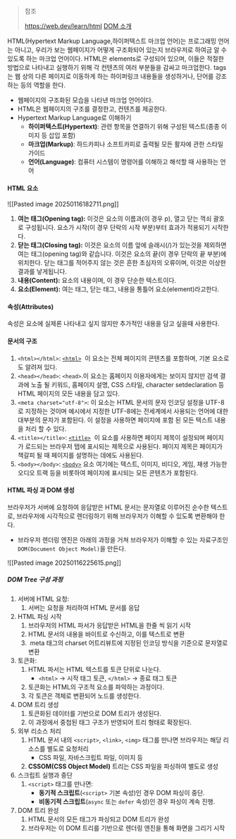 > 참조
> 
> https://web.dev/learn/html
> [DOM 소개](https://developer.mozilla.org/ko/docs/Web/API/Document_Object_Model/Introduction)


HTML(Hypertext Markup Language,하이퍼텍스트 마크업 언어)는 프로그래밍 언어는 아니고, 우리가 보는 웹페이지가 어떻게 구조화되어 있는지 브라우저로 하여금 알 수 있도록 하는 마크업 언어이다. HTML은 elements로 구성되어 있으며, 이들은 적절한 방법으로 나타내고 실행하기 위해 각 컨텐츠의 여러 부분들을 감싸고 마크업한다. tags는 웹 상의 다른 페이지로 이동하게 하는 하이퍼링크 내용들을 생성하거나, 단어를 강조하는 등의 역할을 한다.
- 웹페이지의 구조화된 모습을 나타낸 마크업 언어이다.
- HTML은 웹페이지의 구조를 결정한고, 컨텐츠를 제공한다.
- Hypertext Markup Language로 이해하기
	- **하이퍼텍스트(Hypertext)**: 관련 항목을 연결하기 위해 구성된 텍스트(종종 이미지 등 삽입 포함)
	- **마크업(Markup)**: 하드카피나 소프트카피로 출력될 모든 활자에 관한 스타일 가이드
	- **언어(Language)**: 컴퓨터 시스템이 명령어를 이해하고 해석할 때 사용하는 언어

#### HTML 요소

![[Pasted image 20250116182711.png]]

1. **여는 태그(Opening tag):** 이것은 요소의 이름과(이 경우 p), 열고 닫는 꺽쇠 괄호로 구성됩니다. 요소가 시작(이 경우 단락의 시작 부분)부터 효과가 적용되기 시작한다.
2. **닫는 태그(Closing tag):** 이것은 요소의 이름 앞에 슬래시(/)가 있는것을 제외하면 여는 태그(opening tag)와 같습니다. 이것은 요소의 끝(이 경우 단락의 끝 부분)에 위치한다. 닫는 태그를 적어주지 않는 것은 흔한 초심자의 오류이며, 이것은 이상한 결과를 낳게됩니다.
3. **내용(Content):** 요소의 내용이며, 이 경우 단순한 텍스트이다.
4. **요소(Element):** 여는 태그, 닫는 태그, 내용을 통틀어 요소(element)라고한다.

#### 속성(Attributes)

속성은 요소에 실제론 나타내고 싶지 않지만 추가적인 내용을 담고 싶을때 사용한다.

#### 문서의 구조

1. `<html></html>`: [`<html>`](https://developer.mozilla.org/ko/docs/Web/HTML/Element/html)  이 요소는 전체 페이지의 콘텐츠를 포함하며, 기본 요소로도 알려져 있다.
2. `<head></head>`: `<head>`.이 요소는 홈페이지 이용자에게는 보이지 않지만 검색 결과에 노출 될 키워드, 홈페이지 설명, CSS 스타일, character setdeclaration 등 HTML 페이지의 모든 내용을 담고 있다.
3. `<meta charset="utf-8">`: 이 요소는 HTML 문서의 문자 인코딩 설정을 UTF-8로 지정하는 것이며 예시에서 지정한 UTF-8에는 전세계에서 사용되는 언어에 대한 대부분의 문자가 포함된다. 이 설정을 사용하면 페이지에 포함 된 모든 텍스트 내용을 처리 할 수 있다. 
4. `<title></title>`: [`<title>`](https://developer.mozilla.org/ko/docs/Web/HTML/Element/title)  이 요소를 사용하면 페이지 제목이 설정되며 페이지가 로드되는 브라우저 탭에 표시되는 제목으로 사용된다. 페이지 제목은 페이지가 책갈피 될 때 페이지를 설명하는 데에도 사용된다.
5. `<body></body>`: [`<body>`](https://developer.mozilla.org/ko/docs/Web/HTML/Element/body) 요소 여기에는 텍스트, 이미지, 비디오, 게임, 재생 가능한 오디오 트랙 등을 비롯하여 페이지에 표시되는 모든 콘텐츠가 포함된다.

#### HTML 파싱 과 DOM 생성

브라우저가 서버에 요청하여 응답받은 HTML 문서는 문자열로 이루어진 순수한 텍스트로, 브라우저에 시각적으로 렌더링하기 위해 브라우저가 이해할 수 있도록 변환해야 한다.
- 브라우저 렌더링 엔진은 아래의 과정을 거쳐 브라우저가 이해할 수 있는 자료구조인`DOM(Document Object Model)`을 만든다.

![[Pasted image 20250116225615.png]]

##### DOM  Tree 구성 과정

1. 서버에 HTML 요청: 
	1. 서버는 요청을 처리하여 HTML 문서를 응답
2. HTML 파싱 시작
	1. 브라우저의 HTML 파서가 응답받은 HTML을 한줄 씩 읽기 시작
	2. HTML 문서의 내용을 바이트로 수신하고, 이를 텍스트로 변환
	3.  meta 태그의 charset 어트리뷰트에 지정된 인코딩 방식을 기준으로 문자열로 변환
3. 토큰화: 
	1. HTML 파서는 HTML 텍스트를 토큰 단위로 나눈다.
		- `<html>` → 시작 태그 토큰, `</html>` → 종료 태그 토큰
	2. 토큰화는 HTML의 구조적 요소를 파악하는 과정이다.
	3. 각 토큰은 객체로 변환되어 노드를 생성한다.
4. DOM 트리 생성
	1. 토큰화된 데이터를 기반으로 DOM 트리가 생성된다.
	2. 이 과정에서 중첩된 태그 구조가 반영되어 트리 형태로 확장된다.
5. 외부 리소스 처리
	1. HTML 문서 내의 `<script>`, `<link>`, `<img>` 태그를 만나면 브라우저는 해당 리소스를 별도로 요청처리
		- CSS 파일, 자바스크립트 파일, 이미지 등
	2. **CSSOM(CSS Object Model)** 트리는 CSS 파일을 파싱하여 별도로 생성 
6. 스크립트 실행과 중단
	1. `<script>` 태그를 만나면:
		- **동기적 스크립트**(`<script>` 기본 속성)인 경우 DOM 파싱이 중단.
		- **비동기적 스크립트**(`async` 또는 `defer` 속성)인 경우 파싱이 계속 진행.
7. DOM 트리 완성
	1. HTML 문서의 모든 태그가 파싱되고 DOM 트리가 완성
	2. 브라우저는 이 DOM 트리를 기반으로 렌더링 엔진을 통해 화면을 그리기 시작
